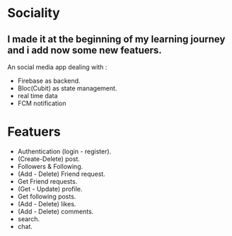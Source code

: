 # Sociality 
## I made it at the beginning of my learning journey and i add now some new featuers.


An social media app dealing with :
  - Firebase as backend.
  - Bloc(Cubit) as state management.
  - real time data
  - FCM notification


# Featuers

  - Authentication (login - register).
  - (Create-Delete) post.
  - Followers & Following.
  - (Add - Delete) Friend request.
  - Get Friend requests.
  - (Get - Update) profile.
  - Get following posts.
  - (Add - Delete) likes.
  - (Add - Delete) comments.
  - search.
  - chat.
